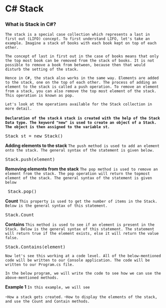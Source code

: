 # C# Stack

### What is Stack in C#?
`The stack is a special case collection which represents a last in first out (LIFO) concept. To first understand LIFO, let's take an example. Imagine a stack of books with each book kept on top of each other.`

`The concept of last in first out in the case of books means that only the top most book can be removed from the stack of books. It is not possible to remove a book from between, because then that would disturb the setting of the stack.`

`Hence in C#, the stack also works in the same way. Elements are added to the stack, one on the top of each other. The process of adding an element to the stack is called a push operation. To remove an element from a stack, you can also remove the top most element of the stack. This operation is known as pop.`

`Let's look at the operations available for the Stack collection in more detail.`

**`Declaration of the stack`**
**`A stack is created with the help of the Stack Data type. The keyword "new" is used to create an object of a Stack. The object is then assigned to the variable st.`**
<pre>Stack st = new Stack()</pre>

**Adding elements to the stack**
`The push method is used to add an element onto the stack. The general syntax of the statement is given below.`
<pre>Stack.push(element)</pre>

**Removing elements from the stack**
`The pop method is used to remove an element from the stack. The pop operation will return the topmost element of the stack. The general syntax of the statement is given below`

<pre> Stack.pop()</pre>

**Count**
`This property is used to get the number of items in the Stack. Below is the general syntax of this statement.`
<pre>Stack.Count</pre>

**Contains**
`This method is used to see if an element is present in the Stack. Below is the general syntax of this statement. The statement will return true if the element exists, else it will return the value false.`

<pre>Stack.Contains(element)</pre>

`Now let's see this working at a code level. All of the below-mentioned code will be written to our Console application. The code will be written to our Program.cs file.`

`In the below program, we will write the code to see how we can use the above-mentioned methods.`

**Example 1**
`In this example, we will see`

-`How a stack gets created.`
-`How to display the elements of the stack, and use the Count and Contain methods.`

